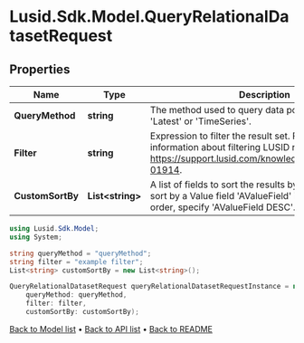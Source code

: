 # Lusid.Sdk.Model.QueryRelationalDatasetRequest

## Properties

Name | Type | Description | Notes
------------ | ------------- | ------------- | -------------
**QueryMethod** | **string** | The method used to query data points. Can be either &#39;Latest&#39; or &#39;TimeSeries&#39;. | 
**Filter** | **string** | Expression to filter the result set. For more information about filtering LUSID results, see https://support.lusid.com/knowledgebase/article/KA-01914. | [optional] 
**CustomSortBy** | **List&lt;string&gt;** | A list of fields to sort the results by. For example, to sort by a Value field &#39;AValueField&#39; in descending order, specify &#39;AValueField DESC&#39;. | [optional] 

```csharp
using Lusid.Sdk.Model;
using System;

string queryMethod = "queryMethod";
string filter = "example filter";
List<string> customSortBy = new List<string>();

QueryRelationalDatasetRequest queryRelationalDatasetRequestInstance = new QueryRelationalDatasetRequest(
    queryMethod: queryMethod,
    filter: filter,
    customSortBy: customSortBy);
```

[Back to Model list](../README.md#documentation-for-models) &#8226; [Back to API list](../README.md#documentation-for-api-endpoints) &#8226; [Back to README](../README.md)
